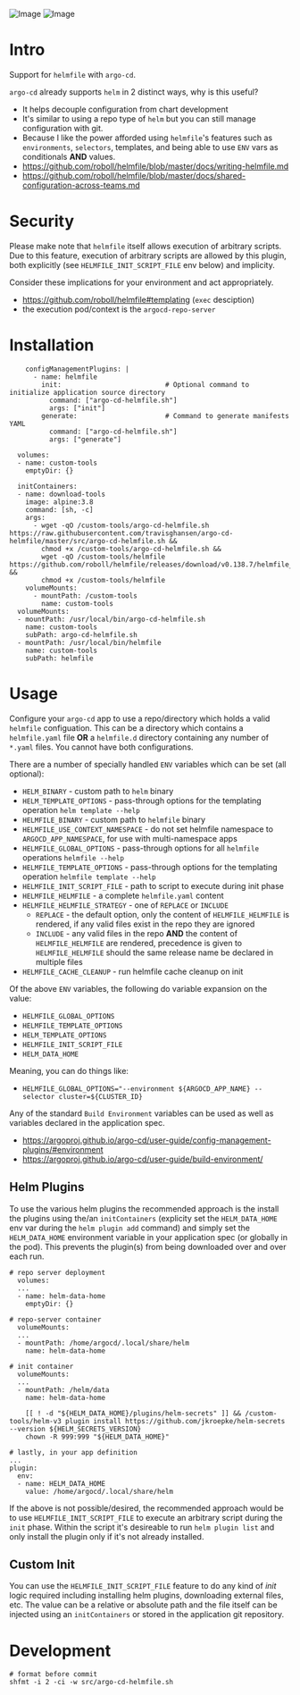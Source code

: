 ![Image](https://img.shields.io/docker/pulls/travisghansen/argo-cd-helmfile.svg)
![Image](https://img.shields.io/github/actions/workflow/status/travisghansen/argo-cd-helmfile/main.yml?branch=master&style=flat-square)

# Intro

Support for `helmfile` with `argo-cd`.

`argo-cd` already supports `helm` in 2 distinct ways, why is this useful?

- It helps decouple configuration from chart development
- It's similar to using a repo type of `helm` but you can still manage
  configuration with git.
- Because I like the power afforded using `helmfile`'s features such as
  `environments`, `selectors`, templates, and being able to use `ENV` vars as
  conditionals **AND** values.
- https://github.com/roboll/helmfile/blob/master/docs/writing-helmfile.md
- https://github.com/roboll/helmfile/blob/master/docs/shared-configuration-across-teams.md

# Security

Please make note that `helmfile` itself allows execution of arbitrary scripts.
Due to this feature, execution of arbitrary scripts are allowed by this plugin,
both explicitly (see `HELMFILE_INIT_SCRIPT_FILE` env below) and implicity.

Consider these implications for your environment and act appropriately.

- https://github.com/roboll/helmfile#templating (`exec` desciption)
- the execution pod/context is the `argocd-repo-server`

# Installation

```
    configManagementPlugins: |
      - name: helmfile
        init:                          # Optional command to initialize application source directory
          command: ["argo-cd-helmfile.sh"]
          args: ["init"]
        generate:                      # Command to generate manifests YAML
          command: ["argo-cd-helmfile.sh"]
          args: ["generate"]

```

```
  volumes:
  - name: custom-tools
    emptyDir: {}

  initContainers:
  - name: download-tools
    image: alpine:3.8
    command: [sh, -c]
    args:
      - wget -qO /custom-tools/argo-cd-helmfile.sh https://raw.githubusercontent.com/travisghansen/argo-cd-helmfile/master/src/argo-cd-helmfile.sh &&
        chmod +x /custom-tools/argo-cd-helmfile.sh &&
        wget -qO /custom-tools/helmfile https://github.com/roboll/helmfile/releases/download/v0.138.7/helmfile_linux_amd64 &&
        chmod +x /custom-tools/helmfile
    volumeMounts:
      - mountPath: /custom-tools
        name: custom-tools
  volumeMounts:
  - mountPath: /usr/local/bin/argo-cd-helmfile.sh
    name: custom-tools
    subPath: argo-cd-helmfile.sh
  - mountPath: /usr/local/bin/helmfile
    name: custom-tools
    subPath: helmfile
```

# Usage

Configure your `argo-cd` app to use a repo/directory which holds a valid
`helmfile` configuation. This can be a directory which contains a
`helmfile.yaml` file **OR** a `helmfile.d` directory containing any number of
`*.yaml` files. You cannot have both configurations.

There are a number of specially handled `ENV` variables which can be set (all
optional):

- `HELM_BINARY` - custom path to `helm` binary
- `HELM_TEMPLATE_OPTIONS` - pass-through options for the templating operation
  `helm template --help`
- `HELMFILE_BINARY` - custom path to `helmfile` binary
- `HELMFILE_USE_CONTEXT_NAMESPACE` - do not set helmfile namespace to `ARGOCD_APP_NAMESPACE`,
  for use with multi-namespace apps
- `HELMFILE_GLOBAL_OPTIONS` - pass-through options for all `helmfile`
  operations `helmfile --help`
- `HELMFILE_TEMPLATE_OPTIONS` - pass-through options for the templating
  operation `helmfile template --help`
- `HELMFILE_INIT_SCRIPT_FILE` - path to script to execute during init phase
- `HELMFILE_HELMFILE` - a complete `helmfile.yaml` content
- `HELMFILE_HELMFILE_STRATEGY` - one of `REPLACE` or `INCLUDE`
  - `REPLACE` - the default option, only the content of `HELMFILE_HELMFILE` is
    rendered, if any valid files exist in the repo they are ignored
  - `INCLUDE` - any valid files in the repo **AND** the content of
    `HELMFILE_HELMFILE` are rendered, precedence is given to
    `HELMFILE_HELMFILE` should the same release name be declared in multiple
    files
- `HELMFILE_CACHE_CLEANUP` - run helmfile cache cleanup on init

Of the above `ENV` variables, the following do variable expansion on the value:

- `HELMFILE_GLOBAL_OPTIONS`
- `HELMFILE_TEMPLATE_OPTIONS`
- `HELM_TEMPLATE_OPTIONS`
- `HELMFILE_INIT_SCRIPT_FILE`
- `HELM_DATA_HOME`

Meaning, you can do things like:

- `HELMFILE_GLOBAL_OPTIONS="--environment ${ARGOCD_APP_NAME} --selector cluster=${CLUSTER_ID}`

Any of the standard `Build Environment` variables can be used as well as
variables declared in the application spec.

- https://argoproj.github.io/argo-cd/user-guide/config-management-plugins/#environment
- https://argoproj.github.io/argo-cd/user-guide/build-environment/

## Helm Plugins

To use the various helm plugins the recommended approach is the install the
plugins using the/an `initContainers` (explicity set the `HELM_DATA_HOME` env
var during the `helm plugin add` command) and simply set the `HELM_DATA_HOME`
environment variable in your application spec (or globally in the pod). This
prevents the plugin(s) from being downloaded over and over each run.

```
# repo server deployment
  volumes:
  ...
  - name: helm-data-home
    emptyDir: {}

# repo-server container
  volumeMounts:
  ...
  - mountPath: /home/argocd/.local/share/helm
    name: helm-data-home

# init container
  volumeMounts:
  ...
  - mountPath: /helm/data
    name: helm-data-home

    [[ ! -d "${HELM_DATA_HOME}/plugins/helm-secrets" ]] && /custom-tools/helm-v3 plugin install https://github.com/jkroepke/helm-secrets --version ${HELM_SECRETS_VERSION}
    chown -R 999:999 "${HELM_DATA_HOME}"

# lastly, in your app definition
...
plugin:
  env:
  - name: HELM_DATA_HOME
    value: /home/argocd/.local/share/helm
```

If the above is not possible/desired, the recommended approach would be to use
`HELMFILE_INIT_SCRIPT_FILE` to execute an arbitrary script during the `init`
phase. Within the script it's desireable to run `helm plugin list` and only
install the plugin only if it's not already installed.

## Custom Init

You can use the `HELMFILE_INIT_SCRIPT_FILE` feature to do any kind of _init_
logic required including installing helm plugins, downloading external files,
etc. The value can be a relative or absolute path and the file itself can be
injected using an `initContainers` or stored in the application git repository.

# Development

```
# format before commit
shfmt -i 2 -ci -w src/argo-cd-helmfile.sh
```
